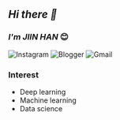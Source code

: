 
## _Hi there 👋_
### _I'm JIIN HAN_ :blush:

![Instagram](https://img.shields.io/badge/Instagram-E4405F.svg?style=for-the-badge&logo=Instagram&logoColor=white&link=https://instagram.com/1_rec0g)
![Blogger](https://img.shields.io/badge/Blogger-2D8C3C.svg?style=for-the-badge&logo=blogger&logoColor=white&link=https://blog.naver.com/zzinzziny_)
![Gmail](https://img.shields.io/badge/Gmail-D14836?style=for-the-badge&logo=gmail&logoColor=white&link=mailto:gkswldls8671@gmail.com)


### Interest
- Deep learning
- Machine learning
- Data science 



